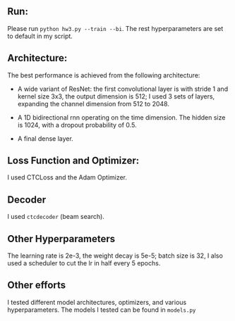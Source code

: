 

## Run:
Please run `python hw3.py --train --bi`. The rest hyperparameters are set to
default in my script.

## Architecture:
The best performance is achieved from the following architecture:
- A wide variant of ResNet: the first convolutional layer is with stride 1 and kernel size 3x3, the output dimension is
  512; I used 3 sets of layers, expanding the channel dimension from 512 to 2048.
  
- A 1D bidirectional rnn operating on the time dimension. The hidden size is 1024, with a dropout probability of 0.5.
  
- A final dense layer.

## Loss Function and Optimizer:
I used CTCLoss and the Adam Optimizer.

## Decoder
I used `ctcdecoder` (beam search).

## Other Hyperparameters
The learning rate is 2e-3, the weight decay is 5e-5; batch size is 32, I also used a scheduler to cut the lr in half
every 5 epochs.

## Other efforts
I tested different model architectures, optimizers, and various hyperparameters. The models I tested can be found in
`models.py`

